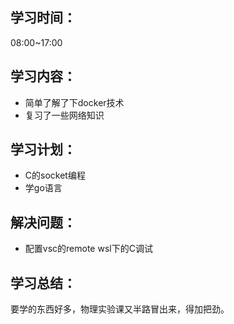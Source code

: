 ## 学习时间：
08:00~17:00

## 学习内容：
* 简单了解了下docker技术
* 复习了一些网络知识

## 学习计划：
* C的socket编程
* 学go语言
## 解决问题：
* 配置vsc的remote wsl下的C调试
## 学习总结：
要学的东西好多，物理实验课又半路冒出来，得加把劲。
